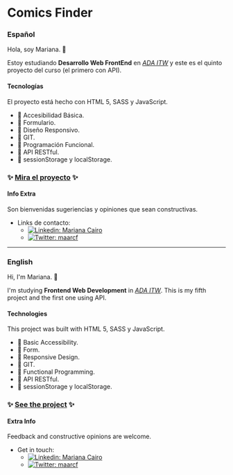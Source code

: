 # Comics Finder 
### Español
Hola, soy Mariana. :wave:

Estoy estudiando **Desarrollo Web FrontEnd** en *[ADA ITW](https://adaitw.org/)* y este es el quinto proyecto del curso (el primero con API).

#### Tecnologías
El proyecto está hecho con HTML 5, SASS y JavaScript. 

- :small_orange_diamond: Accesibilidad Básica.
- :small_orange_diamond: Formulario.
- :small_orange_diamond: Diseño Responsivo.
- :small_orange_diamond: GIT.
- :small_orange_diamond: Programación Funcional.
- :small_orange_diamond: API RESTful.
- :small_orange_diamond: sessionStorage y localStorage.

### :sparkles: [Mira el proyecto](https://maarcf.github.io/comic-finder/) :sparkles:


#### Info Extra
Son bienvenidas sugeriencias y opiniones que sean constructivas. 

- Links de contacto:
  - [![Linkedin: Mariana Cairo](https://img.shields.io/badge/-LinkedIn-blue?style=flat-square&logo=Linkedin&logoColor=white&link=https://www.linkedin.com/in/mariana-cairo/)](https://www.linkedin.com/in/mariana-cairo/)
  - [![Twitter: maarcf](https://img.shields.io/badge/-Twitter-blue?style=flat-square&logo=twitter&logoColor=white&link=https://twitter.com/maarcf)](https://twitter.com/maarcf)

---

### English

Hi, I'm Mariana. :wave:

I'm studying **Frontend Web Development** in *[ADA ITW](https://adaitw.org/)*. This is my fifth project and the first one using API.

#### Technologies
This project was built with HTML 5, SASS y JavaScript.

- :small_orange_diamond: Basic Accessibility.
- :small_orange_diamond: Form.
- :small_orange_diamond: Responsive Design.
- :small_orange_diamond: GIT.
- :small_orange_diamond: Functional Programming.
- :small_orange_diamond: API RESTful.
- :small_orange_diamond: sessionStorage y localStorage.

### :sparkles: [See the project](https://maarcf.github.io/comic-finder/) :sparkles:

#### Extra Info
Feedback and constructive opinions are welcome. 

- Get in touch:
  - [![Linkedin: Mariana Cairo](https://img.shields.io/badge/-LinkedIn-blue?style=flat-square&logo=Linkedin&logoColor=white&link=https://www.linkedin.com/in/mariana-cairo/)](https://www.linkedin.com/in/mariana-cairo/)
  - [![Twitter: maarcf](https://img.shields.io/badge/-Twitter-blue?style=flat-square&logo=twitter&logoColor=white&link=https://twitter.com/maarcf)](https://twitter.com/maarcf)